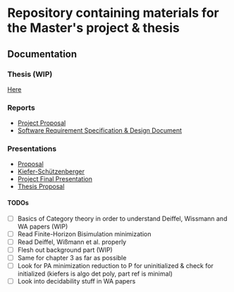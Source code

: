 # Repository containing materials for the Master's project & thesis
 
## Documentation

### Thesis (WIP)
[Here](doc/thesis/00-main.pdf)

### Reports
 - [Project Proposal](doc/project/proposal/proposal.pdf)  
 - [Software Requirement Specification & Design Document](doc/project/software/SRS_SDD.pdf)  

### Presentations
- [Proposal](doc/project/proposal/proposal_presentation.pdf)  
- [Kiefer-Schützenberger](doc/project/software/KieferPresentation.pdf)  
- [Project Final Presentation](doc/project/Project_Presentation.pdf)  
- [Thesis Proposal](master/doc/thesis/proposal/slides.pdf)  

#### TODOs
- [ ] Basics of Category theory in order to understand Deiffel, Wissmann and WA papers  (WIP)
- [ ] Read Finite-Horizon Bisimulation minimization
- [ ] Read Deiffel, Wißmann et al. properly 
- [ ] Flesh out background part (WIP)
- [ ] Same for chapter 3 as far as possible
- [ ] Look for PA minimization reduction to P for uninitialized & check for initialized (kiefers is algo det poly, part ref is minimal)
- [ ] Look into decidability stuff in WA papers
